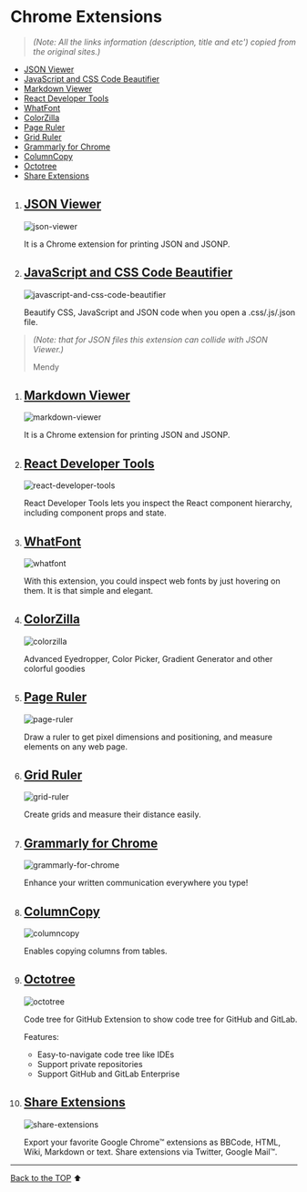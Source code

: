 # Chrome Extensions

> _(Note: All the links information (description, title and etc') copied from the original sites.)_

- [JSON Viewer](#json-viewer)
- [JavaScript and CSS Code Beautifier](#javascript-and-css-code-beautifier)
- [Markdown Viewer](#markdown-viewer)
- [React Developer Tools](#react-developer-tools)
- [WhatFont](#whatfont)
- [ColorZilla](#colorzilla)
- [Page Ruler](#page-ruler)
- [Grid Ruler](#grid-ruler)
- [Grammarly for Chrome](#grammarly-for-chrome)
- [ColumnCopy](#columncopy)
- [Octotree](#octotree)
- [Share Extensions](#share-extensions)

1. ## [JSON Viewer]

    ![json-viewer](https://raw.githubusercontent.com/tulios/json-viewer/master/screenshot.png)

    It is a Chrome extension for printing JSON and JSONP.

1. ## [JavaScript and CSS Code Beautifier]

    ![javascript-and-css-code-beautifier](https://lh3.googleusercontent.com/oTAmRVQJuYubgIS4gIR9xA7xAqcwh6j_lEQmmLpsVm9JZX1dkLWzz6BzXsNLK2E8r5w0j44BfiY=w640-h400-e365)

    Beautify CSS, JavaScript and JSON code when you open a .css/.js/.json file.

> _(Note: that for JSON files this extension can collide with JSON Viewer.)_
>
> Mendy

1. ## [Markdown Viewer]

    ![markdown-viewer](https://lh3.googleusercontent.com/awatN0Nd-TiEqd5QFmj5h2zsp4WaGbKD37Oe04gUBJobmjqJhU16CzZFDiKfKcfpT-sEthIPxA=w640-h400-e365)

    It is a Chrome extension for printing JSON and JSONP.

1. ## [React Developer Tools]

    ![react-developer-tools](https://github.com/facebook/react-devtools/raw/master/images/devtools-full.gif)

    React Developer Tools lets you inspect the React component hierarchy, including component props and state.

1. ## [WhatFont]

    ![whatfont](https://lh3.googleusercontent.com/nep5S6A_Z05btUKTsv76SXoKW1Zv5a1Hr9RspeTOxS1y0E88UiYLHQv4OXvD1UaL8-YdlHuDsmg=w640-h400-e365)

    With this extension, you could inspect web fonts by just hovering on them. It is that simple and elegant.

1. ## [ColorZilla]

    ![colorzilla](https://lh3.googleusercontent.com/LDGxmsJn_E46m_xOpPxo8L2kG2K4KlMkYT3yI2RuRGo8Kx1Z9i3VpZIG5-cVDnViMX1Z4UCtQQ=w640-h400-e365)

    Advanced Eyedropper, Color Picker, Gradient Generator and other colorful goodies

1. ## [Page Ruler]

    ![page-ruler](https://lh3.googleusercontent.com/_FfqCKd2rIXKCFndezU2KIkuHcmd5UPRUia99zBWoq8Y1kKpsmx7SlwruQO8GCHQipruKWdi=w640-h400-e365)

    Draw a ruler to get pixel dimensions and positioning, and measure elements on any web page.

1. ## [Grid Ruler]

    ![grid-ruler](https://lh3.googleusercontent.com/i0kbXq9jeUuayBZUsFCwIEPaDN-hGVxSVFkBejVBNN2MQ5W8Zf5_s8CITNEo5QyYZ27TsO75oA=w640-h400-e365)

    Create grids and measure their distance easily.

1. ## [Grammarly for Chrome]

    ![grammarly-for-chrome](https://lh3.googleusercontent.com/o_lC7dM1tH2VcOqJTBw6wOm-c2sbswo7ws39GfYEcCQAfoxMlc8s5u4qBi1CLM1DV5lpgkP4jA=w640-h400-e365)

    Enhance your written communication everywhere you type!

1. ## [ColumnCopy]

    ![columncopy](https://lh3.googleusercontent.com/dLWP5fDMfV_Zz9MI9IqLhYoXaP2SZE6UbKoQInrXdjxz8PsTWc_VDmMa6WXJPiRUi7E4p1Bq7ww=w640-h400-e3655)

    Enables copying columns from tables.

1. ## [Octotree]

    ![octotree](https://lh3.googleusercontent.com/mhU96i_fm1grjKQRkKQKm8G1MUX6Bw1YllQ_RvvXdCUVE51-6ZPQu-Em68cdlGVIIcNOGF61xLk=w640-h400-e365)

    Code tree for GitHub
    Extension to show code tree for GitHub and GitLab.

    Features:
    * Easy-to-navigate code tree like IDEs
    * Support private repositories
    * Support GitHub and GitLab Enterprise

1. ## [Share Extensions]

     ![share-extensions](https://lh3.googleusercontent.com/cBMEmQuSUyxxQOHLo25S5tixLk1DGsGROiuopLV_GYO20XtoVyM4GAyNz5pPDtARepBtIb1wAKU=w640-h400-e365)

    Export your favorite Google Chrome™ extensions as BBCode, HTML, Wiki, Markdown or text. Share extensions via Twitter, Google Mail™.

---------------------------
[Back to the TOP](#chrome-extensions) ⬆


<!--reference links-->
[JSON Viewer]: https://chrome.google.com/webstore/detail/json-viewer/gbmdgpbipfallnflgajpaliibnhdgobh
[Markdown Viewer]: https://chrome.google.com/webstore/detail/markdown-viewer/ckkdlimhmcjmikdlpkmbgfkaikojcbjk
[React Developer Tools]: https://chrome.google.com/webstore/detail/react-developer-tools/fmkadmapgofadopljbjfkapdkoienihi
[WhatFont]: https://chrome.google.com/webstore/detail/whatfont/jabopobgcpjmedljpbcaablpmlmfcogm
[ColorZilla]: https://chrome.google.com/webstore/detail/bhlhnicpbhignbdhedgjhgdocnmhomnp
[JavaScript and CSS Code Beautifier]: https://chrome.google.com/webstore/detail/iiglodndmmefofehaibmaignglbpdald
[Page Ruler]: https://chrome.google.com/webstore/detail/page-ruler/jlpkojjdgbllmedoapgfodplfhcbnbpn
[Grid Ruler]: https://chrome.google.com/webstore/detail/grid-ruler/joadogiaiabhmggdifljlpkclnpfncmj
[Grammarly for Chrome]: https://chrome.google.com/webstore/detail/grammarly-for-chrome/kbfnbcaeplbcioakkpcpgfkobkghlhen
[ColumnCopy]: https://chrome.google.com/webstore/detail/lapbbfoohlcmlbdaakldmmallcbcbpjb
[Share Extensions]: https://chrome.google.com/webstore/detail/chdafcbnfkfenoeejpaeenpdamhmalhe
[Octotree]: https://chrome.google.com/webstore/detail/octotree/bkhaagjahfmjljalopjnoealnfndnagc